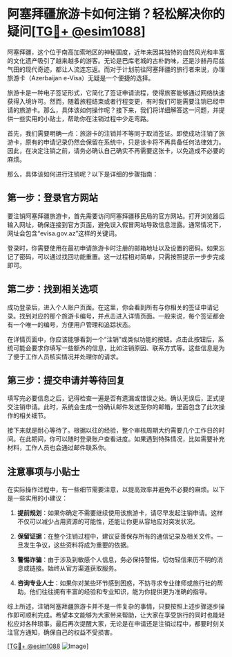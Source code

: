 # 阿塞拜疆旅游卡如何注销？轻松解决你的疑问[[TG💪+ @esim1088](https://t.me/s/esim1088)]

阿塞拜疆，这个位于南高加索地区的神秘国度，近年来因其独特的自然风光和丰富的文化遗产吸引了越来越多的游客。无论是巴库老城的古朴韵味，还是沙赫丹尼兹气田的现代奇迹，都让人流连忘返。而对于计划前往阿塞拜疆的旅行者来说，办理旅游卡（Azerbaijan e-Visa）无疑是一个便捷的选择。

旅游卡是一种电子签证形式，它简化了签证申请流程，使得旅客能够通过网络快速获得入境许可。然而，随着旅程结束或者行程变更，有时我们可能需要注销已经申请的旅游卡。那么，具体该如何操作呢？接下来，我们将详细解答这一问题，并提供一些实用的小贴士，帮助你在注销过程中少走弯路。

首先，我们需要明确一点：旅游卡的注销并不等同于取消签证。即使成功注销了旅游卡，原有的申请记录仍然会保留在系统中，只是该卡将不再具备任何法律效力。因此，在决定注销之前，请务必确认自己确实不再需要这张卡，以免造成不必要的麻烦。

那么，具体该如何进行注销呢？以下是详细的步骤指南：

## 第一步：登录官方网站

要注销阿塞拜疆旅游卡，首先需要访问阿塞拜疆移民局的官方网站。打开浏览器后输入网址，确保连接到官方页面，避免误入假冒网站导致信息泄露。通常情况下，网址会包含“evisa.gov.az”这样的关键词。

登录时，你需要使用在最初申请旅游卡时注册的邮箱地址以及设置的密码。如果忘记了密码，可以通过找回功能重置。这一过程相对简单，只需按照提示一步步完成即可。

## 第二步：找到相关选项

成功登录后，进入个人账户页面。在这里，你会看到所有与你相关的签证申请记录。找到对应的那个旅游卡编号，并点击进入详情页面。一般来说，每个签证都会有一个唯一的编号，方便用户管理和追踪状态。

在详情页面中，你应该能够看到一个“注销”或类似功能的按钮。点击此按钮后，系统可能会要求你填写一些额外的信息，比如注销原因、联系方式等。这些信息是为了便于工作人员核实情况并处理你的请求。

## 第三步：提交申请并等待回复

填写完必要信息之后，记得检查一遍是否有遗漏或错误之处。确认无误后，正式提交注销申请。此时，系统会生成一份确认邮件发送至你的邮箱，里面包含了此次操作的相关细节。

接下来就是耐心等待了。根据以往的经验，整个审核周期大约需要几个工作日的时间。在此期间，你可以随时登录账户查看进度。如果遇到特殊情况，比如需要补充材料，工作人员也会通过邮件联系你。

## 注意事项与小贴士

在实际操作过程中，有一些细节需要注意，以提高效率并避免不必要的麻烦。以下是一些实用的小建议：

1. **提前规划**：如果你确定不需要继续使用该旅游卡，请尽早发起注销申请。这样不仅可以减少占用资源的可能性，还能让你更从容地应对突发状况。
   
2. **保留证据**：在整个注销过程中，建议妥善保存所有的通信记录及相关文件。一旦发生争议，这些资料将成为重要的依据。

3. **警惕诈骗**：由于涉及到敏感个人信息，务必保持警惕，切勿轻信来历不明的消息或链接。始终从官方渠道获取服务。

4. **咨询专业人士**：如果你对某些环节感到困惑，不妨寻求专业律师或旅行社的帮助。他们往往拥有丰富的经验和专业知识，能为你提供更为准确的指导。

综上所述，注销阿塞拜疆旅游卡并不是一件复杂的事情，只要按照上述步骤逐步操作即可顺利完成。希望本文能够为大家带来帮助，让大家在享受旅行的同时也能轻松应对各种琐事。最后再次提醒大家，无论是在申请还是注销过程中，都要时刻关注官方通知，确保自己的权益不受损害。

[[TG💪+ @esim1088](https://t.me/s/esim1088) ![Image](https://i.postimg.cc/4NQfJmqS/Snipaste-2025-05-13-00-14-12.png)]